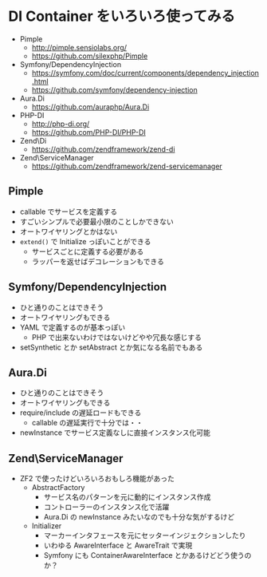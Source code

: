# DI Container をいろいろ使ってみる

- Pimple
    - http://pimple.sensiolabs.org/
    - https://github.com/silexphp/Pimple
- Symfony/DependencyInjection
    - https://symfony.com/doc/current/components/dependency_injection.html
    - https://github.com/symfony/dependency-injection
- Aura.Di
    - https://github.com/auraphp/Aura.Di
- PHP-DI
    - http://php-di.org/
    - https://github.com/PHP-DI/PHP-DI
- Zend\Di
    - https://github.com/zendframework/zend-di
- Zend\ServiceManager
    - https://github.com/zendframework/zend-servicemanager

## Pimple

- callable でサービスを定義する
- すごいシンプルで必要最小限のことしかできない
- オートワイヤリングとかはない
- `extend()` で Initialize っぽいことができる
    - サービスごとに定義する必要がある
    - ラッパーを返せばデコレーションもできる

## Symfony/DependencyInjection

- ひと通りのことはできそう
- オートワイヤリングもできる
- YAML で定義するのが基本っぽい
    - PHP で出来ないわけではないけどやや冗長な感じする
- setSynthetic とか setAbstract とか気になる名前でもある

## Aura.Di

- ひと通りのことはできそう
- オートワイヤリングもできる
- require/include の遅延ロードもできる
    - callable の遅延実行で十分では・・
- newInstance でサービス定義なしに直接インスタンス化可能

## Zend\ServiceManager

- ZF2 で使ったけどいろいろおもしろ機能があった
    - AbstractFactory
        - サービス名のパターンを元に動的にインスタンス作成
        - コントローラーのインスタンス化で活躍
        - Aura.Di の newInstance みたいなのでも十分な気がするけど
    - Initializer
        - マーカーインタフェースを元にセッターインジェクションしたり
        - いわゆる AwareInterface と AwareTrait で実現
        - Symfony にも ContainerAwareInterface とかあるけどどう使うのか？
